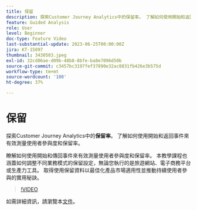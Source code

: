 ```yaml
---
title: 保留
description: 探索Customer Journey Analytics中的保留率。 了解如何使用開始和返回事件來有效測量使用者參與度和保留率。
feature: Guided Analysis
role: User
level: Beginner
doc-type: Feature Video
last-substantial-update: 2023-06-25T00:00:00Z
jira: KT-15097
thumbnail: 3430503.jpeg
exl-id: 32cd06ae-d09b-48b8-8bfe-ba8e7096d50b
source-git-commit: c3457bc3197fef37890e32ac8831fb426e3b575d
workflow-type: tm+mt
source-wordcount: '108'
ht-degree: 37%

---
```


# 保留

探索Customer Journey Analytics中的&#x200B;**保留率**。 了解如何使用開始和返回事件來有效測量使用者參與度和保留率。

瞭解如何使用開始和傳回事件來有效測量使用者參與度和保留率。 本教學課程也涵蓋如何調整不同業務模式的保留設定，無論您執行的是旅遊網站、電子商務平台或生產力工具。 取得使用保留資料以最佳化產品市場適用性並推動持續使用者參與的實用秘訣。

>[!VIDEO](https://video.tv.adobe.com/v/3435789/?learn=on&captions=chi_hant)

如需詳細資訊，請瀏覽本[文件](https://experienceleague.adobe.com/zh-hant/docs/analytics-platform/using/guided-analysis/retention/retention-rates)。
